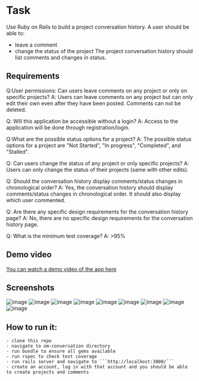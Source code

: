 # Task
Use Ruby on Rails to build a project conversation history. A user should be able to:
- leave a comment
- change the status of the project
The project conversation history should list comments and changes in status. 

## Requirements

Q:User permissions: Can users leave comments on any project or only on specific projects?
A: Users can leave comments on any project but can only edit their own even after they have been posted. Comments can not be deleted. 

Q: Will this application be accessible without a login? 
A: Access to the application will be done through registration/login. 

Q:What are the possible status options for a project?
A: The possible status options for a project are "Not Started", "In progress", "Completed", and "Stalled".

Q: Can users change the status of any project or only specific projects?
A: Users can only change the status of their projects (same with other edits). 

Q: Should the conversation history display comments/status changes in chronological order?
A: Yes, the conversation history should display comments/status changes in chronological order. It should also display which user commented. 

Q: Are there any specific design requirements for the conversation history page?
A: No, there are no specific design requirements for the conversation history page.

Q: What is the minimum test coverage?
A: >95% 

## Demo video
[You can watch a demo video of the app here](https://watch.screencastify.com/v/vFEWIoLF8KWY7zEr0DSY)


## Screenshots
![image](https://user-images.githubusercontent.com/10349072/224578763-b77f04ee-776d-4f6d-8183-291fbb64b753.png)
![image](https://user-images.githubusercontent.com/10349072/224578832-eedb7023-b4e3-4e89-acce-aca24a64e18f.png)
![image](https://user-images.githubusercontent.com/10349072/224578917-296438d5-624c-42b7-9645-5062c6caa48c.png)
![image](https://user-images.githubusercontent.com/10349072/224578945-46e6e2ae-398e-4bba-ade0-5fa91ba723b2.png)
![image](https://user-images.githubusercontent.com/10349072/224578964-f2955efe-34c8-4dab-a3f1-e55de4934860.png)
![image](https://user-images.githubusercontent.com/10349072/224579106-0b49b3fb-211b-45ae-b275-ac09cb2147e2.png)
![image](https://user-images.githubusercontent.com/10349072/224579189-06e37e19-b534-4ae2-b324-f4a0f5d645b5.png)
![image](https://user-images.githubusercontent.com/10349072/224579249-6068a32a-f23a-4d66-92c8-667cb4dec47a.png)
![image](https://user-images.githubusercontent.com/10349072/224579520-97d0863a-9623-40b9-935e-67a173798797.png)

How to run it:
------
```
- clone this repo
- navigate to om-conversation directory
- run bundle to ensure all gems available
- run rspec to check test coverage
- run rails server and navigate to ```http://localhost:3000/```
- create an account, log in with that account and you should be able to create projects and comments
```
